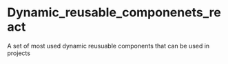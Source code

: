 # Dynamic_reusable_componenets_react
A set of most used dynamic reusuable components that can be used in projects 
